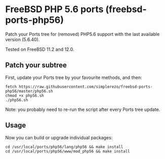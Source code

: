 # FreeBSD PHP 5.6 ports (freebsd-ports-php56)
Patch your Ports tree for (removed) PHP5.6 support with the last available version (5.6.40).

Tested on FreeBSD 11.2 and 12.0.

## Patch your subtree

First, update your Ports tree by your favourite methods, and then:

    fetch https://raw.githubusercontent.com/simplerezo/freebsd-ports-php56/master/php56.sh
    chmod +x php56.sh
    ./php56.sh
    
Note: you probably need to re-run the script after every Ports tree update.
    
## Usage

Now you can build or upgrade individual packages:

	cd /usr/local/ports/php56/lang/php56 &&	make install
	cd /usr/local/ports/php56/www/mod_php56 && make install
